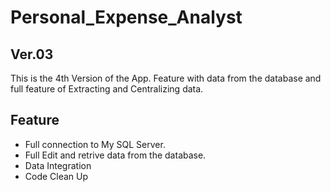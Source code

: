 # Personal_Expense_Analyst

## Ver.03
This is the 4th Version of the App. Feature with data from the database and full feature of Extracting and Centralizing data.

## Feature
- Full connection to My SQL Server.
- Full Edit and retrive data from the database.
- Data Integration
- Code Clean Up
